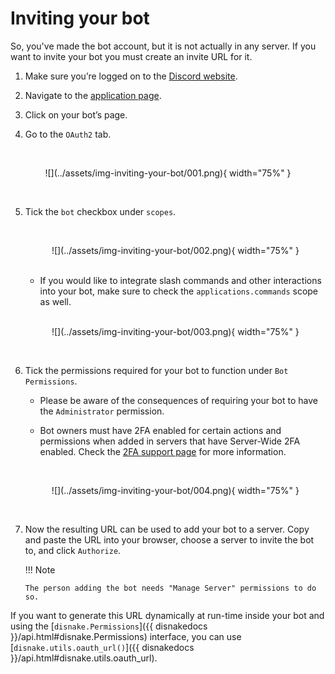# Inviting your bot

So, you've made the bot account, but it is not actually in any server. If you want to invite your bot you must create an
invite URL for it.

1.  Make sure you’re logged on to the [Discord website][discord-page].

2.  Navigate to the [application page][discord-app-page].

3.  Click on your bot’s page.

4.  Go to the `OAuth2` tab.

<br>
<p align = "center">
    ![](../assets/img-inviting-your-bot/001.png){ width="75%" }
</p>
<br>

5.  Tick the `bot` checkbox under `scopes`.

    <br>
    <p align = "center">
        ![](../assets/img-inviting-your-bot/002.png){ width="75%" }
    </p>
    <br>

    -   If you would like to integrate slash commands and other interactions into your bot, make sure to check the
        `applications.commands` scope as well.

    <br>
    <p align = "center">
        ![](../assets/img-inviting-your-bot/003.png){ width="75%" }
    </p>
    <br>

6.  Tick the permissions required for your bot to function under `Bot Permissions`.

    -   Please be aware of the consequences of requiring your bot to have the `Administrator` permission.

    -   Bot owners must have 2FA enabled for certain actions and permissions when added in servers that have Server-Wide
        2FA enabled. Check the [2FA support page][discord-2fa-page] for more information.

    <br>
    <p align = "center">
        ![](../assets/img-inviting-your-bot/004.png){ width="75%" }
    </p>
    <br>

7.  Now the resulting URL can be used to add your bot to a server. Copy and paste the URL into your browser, choose a
    server to invite the bot to, and click `Authorize`.

    !!! Note

        The person adding the bot needs "Manage Server" permissions to do so.

If you want to generate this URL dynamically at run-time inside your bot and using the
[`disnake.Permissions`]({{ disnakedocs }}/api.html#disnake.Permissions) interface, you can use
[`disnake.utils.oauth_url()`]({{ disnakedocs }}/api.html#disnake.utils.oauth_url).

[discord-page]: https://www.discord.com
[discord-app-page]: https://discord.com/developers/applications
[discord-2fa-page]: https://support.discord.com/hc/en-us/articles/219576828-Setting-up-Two-Factor-Authentication
